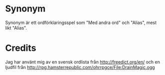 Synonym
=======

Synonym är ett ordförklaringsspel som "Med andra ord" och "Alias", mest likt "Alias".


Credits
=======

Jag har använt mig av en svensk ordlista från http://freedict.org/en/ och en ljudfil från http://rpg.hamsterrepublic.com/ohrrpgce/File:DrainMagic.ogg

